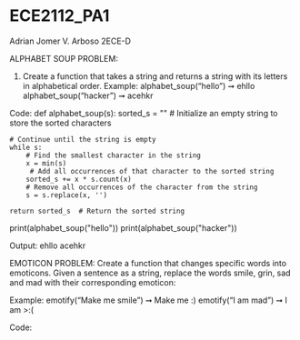 # ECE2112_PA1

Adrian Jomer V. Arboso
2ECE-D

ALPHABET SOUP PROBLEM:
 1. Create a function that takes a string and returns a string with its letters in alphabetical order.
Example: alphabet_soup(“hello”) ➞ ehllo
alphabet_soup(“hacker”) ➞ acehkr

Code:
def alphabet_soup(s):
    sorted_s = ""  # Initialize an empty string to store the sorted characters

    # Continue until the string is empty
    while s: 
        # Find the smallest character in the string
        x = min(s) 
         # Add all occurrences of that character to the sorted string
        sorted_s += x * s.count(x)  
        # Remove all occurrences of the character from the string
        s = s.replace(x, '')
    
    return sorted_s  # Return the sorted string

print(alphabet_soup("hello"))
print(alphabet_soup("hacker"))

Output:
ehllo
acehkr

EMOTICON PROBLEM: 
Create a function that changes specific words into emoticons. Given a sentence 
as a string, replace the words smile, grin, sad and mad with their corresponding emoticon:

Example:
emotify(“Make me smile”) ➞ Make me :)
emotify(“I am mad”) ➞ I am >:(

Code:
